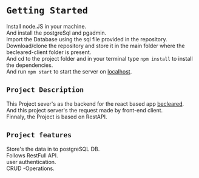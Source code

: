 # `Getting Started`
Install node.JS in your machine.\
And install the postgreSql and pgadmin.\
Import the Database using the sql file provided in the repository.\
Download/clone the repository and store it in the main folder where the becleared-client folder is present.\
And cd to the project folder and in your terminal type `npm install` to install the dependencies.\
And run `npm start` to start the server on [localhost](http://localhost:4000).

## `Project Description`
This Project sever's as the backend for the react based app [becleared](https://github.com/Vamshikrishnakulla/becleared-client).\
And this project server's the request made by front-end client.\
Finnaly, the Project is based on RestAPI.

## `Project features`
Store's the data in to postgreSQL DB.\
Follows RestFull API.\
user authentication.\
CRUD -Operations.
